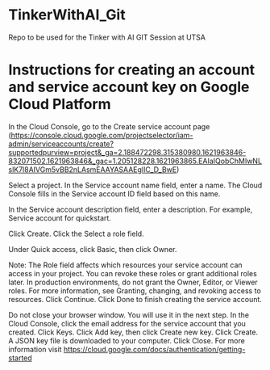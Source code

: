 # TinkerWithAI_Git
Repo to be used for the Tinker with AI GIT Session at UTSA


# Instructions for creating an account and service account key on Google Cloud Platform
In the Cloud Console, go to the Create service account page (https://console.cloud.google.com/projectselector/iam-admin/serviceaccounts/create?supportedpurview=project&_ga=2.188472298.315380980.1621963846-832071502.1621963846&_gac=1.205128228.1621963865.EAIaIQobChMIwNLslK7l8AIVGm5vBB2nLAsmEAAYASAAEgIlC_D_BwE)

Select a project.
In the Service account name field, enter a name. The Cloud Console fills in the Service account ID field based on this name.

In the Service account description field, enter a description. For example, Service account for quickstart.

Click Create.
Click the Select a role field.

Under Quick access, click Basic, then click Owner.

Note: The Role field affects which resources your service account can access in your project. You can revoke these roles or grant additional roles later. In production environments, do not grant the Owner, Editor, or Viewer roles. For more information, see Granting, changing, and revoking access to resources.
Click Continue.
Click Done to finish creating the service account.

Do not close your browser window. You will use it in the next step.
In the Cloud Console, click the email address for the service account that you created.
Click Keys.
Click Add key, then click Create new key.
Click Create. A JSON key file is downloaded to your computer.
Click Close.
For more information visit https://cloud.google.com/docs/authentication/getting-started

